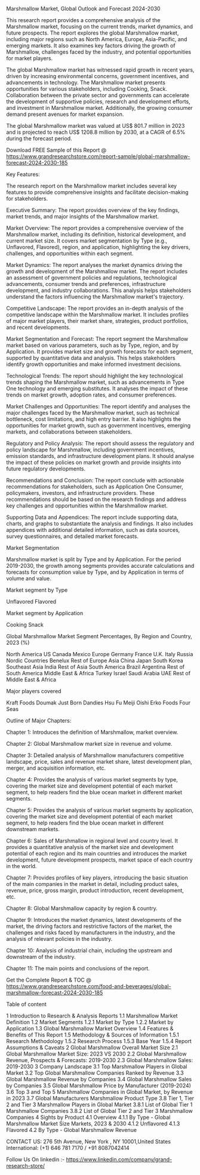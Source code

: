 Marshmallow Market, Global Outlook and Forecast 2024-2030


This research report provides a comprehensive analysis of the Marshmallow market, focusing on the current trends, market dynamics, and future prospects. The report explores the global Marshmallow market, including major regions such as North America, Europe, Asia-Pacific, and emerging markets. It also examines key factors driving the growth of Marshmallow, challenges faced by the industry, and potential opportunities for market players.

The global Marshmallow market has witnessed rapid growth in recent years, driven by increasing environmental concerns, government incentives, and advancements in technology. The Marshmallow market presents opportunities for various stakeholders, including Cooking, Snack. Collaboration between the private sector and governments can accelerate the development of supportive policies, research and development efforts, and investment in Marshmallow market. Additionally, the growing consumer demand present avenues for market expansion.

The global Marshmallow market was valued at US$ 801.7 million in 2023 and is projected to reach US$ 1208.8 million by 2030, at a CAGR of 6.5% during the forecast period.

Download FREE Sample of this Report @ https://www.grandresearchstore.com/report-sample/global-marshmallow-forecast-2024-2030-185


Key Features:

The research report on the Marshmallow market includes several key features to provide comprehensive insights and facilitate decision-making for stakeholders.

Executive Summary: The report provides overview of the key findings, market trends, and major insights of the Marshmallow market.

Market Overview: The report provides a comprehensive overview of the Marshmallow market, including its definition, historical development, and current market size. It covers market segmentation by Type (e.g., Unflavored, Flavored), region, and application, highlighting the key drivers, challenges, and opportunities within each segment.

Market Dynamics: The report analyses the market dynamics driving the growth and development of the Marshmallow market. The report includes an assessment of government policies and regulations, technological advancements, consumer trends and preferences, infrastructure development, and industry collaborations. This analysis helps stakeholders understand the factors influencing the Marshmallow market's trajectory.

Competitive Landscape: The report provides an in-depth analysis of the competitive landscape within the Marshmallow market. It includes profiles of major market players, their market share, strategies, product portfolios, and recent developments.

Market Segmentation and Forecast: The report segment the Marshmallow market based on various parameters, such as by Type, region, and by Application. It provides market size and growth forecasts for each segment, supported by quantitative data and analysis. This helps stakeholders identify growth opportunities and make informed investment decisions.

Technological Trends: The report should highlight the key technological trends shaping the Marshmallow market, such as advancements in Type One technology and emerging substitutes. It analyses the impact of these trends on market growth, adoption rates, and consumer preferences.

Market Challenges and Opportunities: The report identify and analyses the major challenges faced by the Marshmallow market, such as technical bottleneck, cost limitations, and high entry barrier. It also highlights the opportunities for market growth, such as government incentives, emerging markets, and collaborations between stakeholders.

Regulatory and Policy Analysis: The report should assess the regulatory and policy landscape for Marshmallow, including government incentives, emission standards, and infrastructure development plans. It should analyse the impact of these policies on market growth and provide insights into future regulatory developments.

Recommendations and Conclusion: The report conclude with actionable recommendations for stakeholders, such as Application One Consumer, policymakers, investors, and infrastructure providers. These recommendations should be based on the research findings and address key challenges and opportunities within the Marshmallow market.

Supporting Data and Appendices: The report include supporting data, charts, and graphs to substantiate the analysis and findings. It also includes appendices with additional detailed information, such as data sources, survey questionnaires, and detailed market forecasts.

Market Segmentation

Marshmallow market is split by Type and by Application. For the period 2019-2030, the growth among segments provides accurate calculations and forecasts for consumption value by Type, and by Application in terms of volume and value.

Market segment by Type



Unflavored
Flavored


Market segment by Application



Cooking
Snack


Global Marshmallow Market Segment Percentages, By Region and Country, 2023 (%)



North America
US
Canada
Mexico
Europe
Germany
France
U.K.
Italy
Russia
Nordic Countries
Benelux
Rest of Europe
Asia
China
Japan
South Korea
Southeast Asia
India
Rest of Asia
South America
Brazil
Argentina
Rest of South America
Middle East & Africa
Turkey
Israel
Saudi Arabia
UAE
Rest of Middle East & Africa


Major players covered



Kraft Foods
Doumak
Just Born
Dandies
Hsu Fu
Meiji
Oishi
Erko Foods
Four Seas


Outline of Major Chapters:

Chapter 1: Introduces the definition of Marshmallow, market overview.

Chapter 2: Global Marshmallow market size in revenue and volume.

Chapter 3: Detailed analysis of Marshmallow manufacturers competitive landscape, price, sales and revenue market share, latest development plan, merger, and acquisition information, etc.

Chapter 4: Provides the analysis of various market segments by type, covering the market size and development potential of each market segment, to help readers find the blue ocean market in different market segments.

Chapter 5: Provides the analysis of various market segments by application, covering the market size and development potential of each market segment, to help readers find the blue ocean market in different downstream markets.

Chapter 6: Sales of Marshmallow in regional level and country level. It provides a quantitative analysis of the market size and development potential of each region and its main countries and introduces the market development, future development prospects, market space of each country in the world.

Chapter 7: Provides profiles of key players, introducing the basic situation of the main companies in the market in detail, including product sales, revenue, price, gross margin, product introduction, recent development, etc.

Chapter 8: Global Marshmallow capacity by region & country.

Chapter 9: Introduces the market dynamics, latest developments of the market, the driving factors and restrictive factors of the market, the challenges and risks faced by manufacturers in the industry, and the analysis of relevant policies in the industry.

Chapter 10: Analysis of industrial chain, including the upstream and downstream of the industry.

Chapter 11: The main points and conclusions of the report.

Get the Complete Report & TOC @ https://www.grandresearchstore.com/food-and-beverages/global-marshmallow-forecast-2024-2030-185

Table of content

1 Introduction to Research & Analysis Reports
1.1 Marshmallow Market Definition
1.2 Market Segments
1.2.1 Market by Type
1.2.2 Market by Application
1.3 Global Marshmallow Market Overview
1.4 Features & Benefits of This Report
1.5 Methodology & Sources of Information
1.5.1 Research Methodology
1.5.2 Research Process
1.5.3 Base Year
1.5.4 Report Assumptions & Caveats
2 Global Marshmallow Overall Market Size
2.1 Global Marshmallow Market Size: 2023 VS 2030
2.2 Global Marshmallow Revenue, Prospects & Forecasts: 2019-2030
2.3 Global Marshmallow Sales: 2019-2030
3 Company Landscape
3.1 Top Marshmallow Players in Global Market
3.2 Top Global Marshmallow Companies Ranked by Revenue
3.3 Global Marshmallow Revenue by Companies
3.4 Global Marshmallow Sales by Companies
3.5 Global Marshmallow Price by Manufacturer (2019-2024)
3.6 Top 3 and Top 5 Marshmallow Companies in Global Market, by Revenue in 2023
3.7 Global Manufacturers Marshmallow Product Type
3.8 Tier 1, Tier 2 and Tier 3 Marshmallow Players in Global Market
3.8.1 List of Global Tier 1 Marshmallow Companies
3.8.2 List of Global Tier 2 and Tier 3 Marshmallow Companies
4 Sights by Product
4.1 Overview
4.1.1 By Type - Global Marshmallow Market Size Markets, 2023 & 2030
4.1.2 Unflavored
4.1.3 Flavored
4.2 By Type - Global Marshmallow Revenue

CONTACT US:
276 5th Avenue, New York , NY 10001,United States
International: (+1) 646 781 7170 / +91 8087042414

Follow Us On linkedin :- https://www.linkedin.com/company/grand-research-store/



